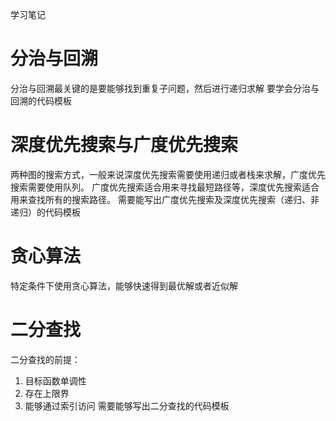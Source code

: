 学习笔记

# 分治与回溯
分治与回溯最关键的是要能够找到重复子问题，然后进行递归求解
要学会分治与回溯的代码模板

# 深度优先搜索与广度优先搜索
两种图的搜索方式，一般来说深度优先搜索需要使用递归或者栈来求解，广度优先搜索需要使用队列。
广度优先搜索适合用来寻找最短路径等，深度优先搜索适合用来查找所有的搜索路径。
需要能写出广度优先搜索及深度优先搜索（递归、非递归）的代码模板

# 贪心算法
特定条件下使用贪心算法，能够快速得到最优解或者近似解

# 二分查找
二分查找的前提：
1. 目标函数单调性
2. 存在上限界
3. 能够通过索引访问
需要能够写出二分查找的代码模板